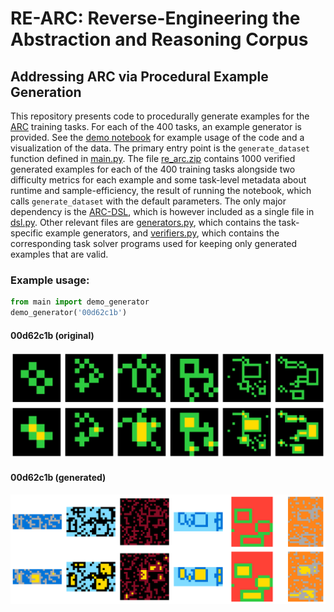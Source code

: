 # RE-ARC: Reverse-Engineering the Abstraction and Reasoning Corpus
## Addressing ARC via Procedural Example Generation

This repository presents code to procedurally generate examples for the [ARC](https://github.com/fchollet/ARC) training tasks. For each of the 400 tasks, an example generator is provided. See the [demo notebook](demo.ipynb) for example usage of the code and a visualization of the data. The primary entry point is the `generate_dataset` function defined in [main.py](main.py). The file [re_arc.zip](re_arc.zip) contains 1000 verified generated examples for each of the 400 training tasks alongside two difficulty metrics for each example and some task-level metadata about runtime and sample-efficiency, the result of running the notebook, which calls `generate_dataset` with the default parameters. The only major dependency is the [ARC-DSL](https://github.com/michaelhodel/arc-dsl), which is however included as a single file in [dsl.py](dsl.py). Other relevant files are [generators.py](generators.py), which contains the task-specific example generators, and [verifiers.py](verifiers.py), which contains the corresponding task solver programs used for keeping only generated examples that are valid.


### Example usage:

```python 
from main import demo_generator
demo_generator('00d62c1b')
```

#### 00d62c1b (original)

![00d62c1b (original)](00d62c1b_original.png "00d62c1b (original)")


#### 00d62c1b (generated)

![00d62c1b (generated)](00d62c1b_generated.png "00d62c1b (generated)")

